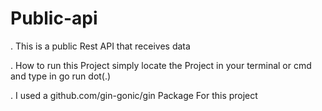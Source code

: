# Public-api

. This is a public Rest API that receives data

. How to run this Project simply locate the Project in your terminal or cmd and type in go run dot(.)

. I used a github.com/gin-gonic/gin Package For this project

